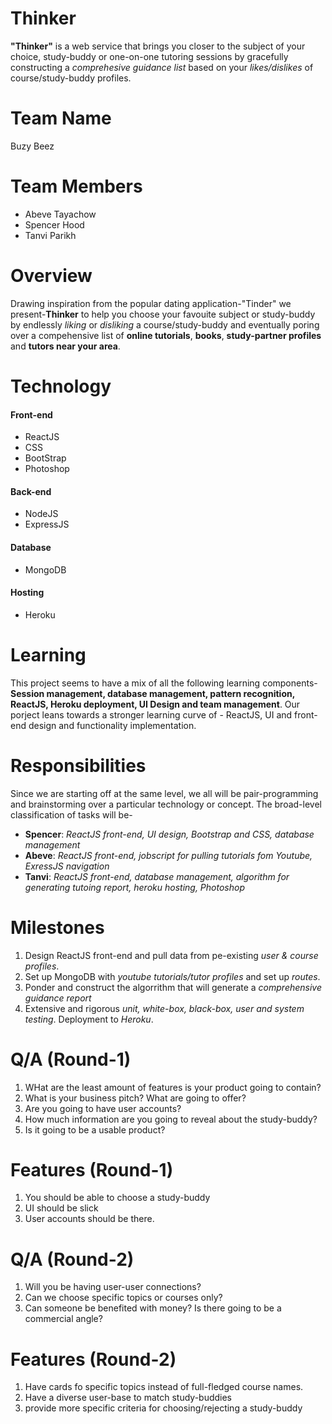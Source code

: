 # Thinker
**"Thinker"** is a web service that brings you closer to the subject of your choice, study-buddy or one-on-one tutoring sessions by gracefully constructing a *comprehesive guidance list* based on your *likes/dislikes* of course/study-buddy profiles. 

# Team Name
Buzy Beez

# Team Members
- Abeve Tayachow
- Spencer Hood
- Tanvi Parikh

# Overview
Drawing inspiration from the popular dating application-"Tinder" we present-**Thinker** to help you choose your favouite subject or study-buddy by endlessly *liking* or *disliking* a course/study-buddy and eventually poring over a compehensive list of **online tutorials**, **books**, **study-partner profiles** and **tutors near your area**.

# Technology
#### Front-end
- ReactJS
- CSS
- BootStrap
- Photoshop

#### Back-end
- NodeJS
- ExpressJS

#### Database
- MongoDB

#### Hosting
- Heroku

# Learning
This project seems to have a mix of all the following learning components- 
**Session management, database management, pattern recognition, ReactJS, Heroku deployment, UI Design and team management**.
Our porject leans towards a stronger learning curve of - ReactJS, UI and front-end design and functionality implementation.

# Responsibilities
Since we are starting off at the same level, we all will be pair-programming and brainstorming over a particular technology or concept. The broad-level classification of tasks will be-
- **Spencer**: *ReactJS front-end, UI design, Bootstrap and CSS, database management*
- **Abeve**: *ReactJS front-end, jobscript for pulling tutorials fom Youtube, ExressJS navigation*
- **Tanvi**: *ReactJS front-end, database management, algorithm for generating tutoing report, heroku hosting, Photoshop*

# Milestones
1. Design ReactJS front-end and pull data from pe-existing *user & course profiles*.
2. Set up MongoDB with *youtube tutorials/tutor profiles* and set up *routes*.
3. Ponder and construct the algorrithm that will generate a *comprehensive guidance report* 
4. Extensive and rigorous *unit, white-box, black-box, user and system testing*. Deployment to *Heroku*.

# Q/A (Round-1)
1. WHat are the least amount of features is your product going to contain?
2. What is your business pitch? What are going to offer?
3. Are you going to have user accounts? 
4. How much information are you going to reveal about the study-buddy?
5. Is it going to be a usable product?

# Features (Round-1)
1. You should be able to choose a study-buddy
2. UI should be slick
3. User accounts should be there. 

# Q/A (Round-2) 
1. Will you be having user-user connections?
2. Can we choose specific topics or courses only?
3. Can someone be benefited with money? Is there going to be a commercial angle?

# Features (Round-2)
1. Have cards fo specific topics instead of full-fledged course names.
2. Have a diverse user-base to match study-buddies
3. provide more specific criteria for choosing/rejecting a study-buddy
